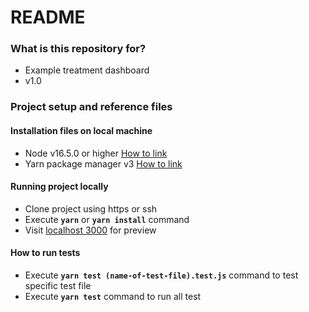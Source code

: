 # README

### What is this repository for?

- Example treatment dashboard
- v1.0

### Project setup and reference files

#### Installation files on local machine
  - Node v16.5.0 or higher [How to link](https://nodejs.org/en/download/)
  - Yarn package manager v3 [How to link](https://classic.yarnpkg.com/lang/en/docs/install)
  
#### Running project locally
+ Clone project using https or ssh
+ Execute **`yarn`** or **`yarn install`** command
+ Visit [localhost 3000](http://localhost:3000/staff) for preview


#### How to run tests
+ Execute **`yarn test (name-of-test-file).test.js`** command to test specific test file
+ Execute **`yarn test`** command to run all test


